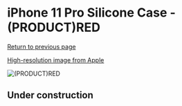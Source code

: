 # iPhone 11 Pro Silicone Case - (PRODUCT)RED

[Return to previous page](/iphone_11)

[High-resolution image from Apple](https://store.storeimages.cdn-apple.com/8756/as-images.apple.com/is/MWYH2?wid=4500&hei=4500&fmt=png)

<div style="width: 512px"><img src="/almost_uncompressed/MWYH2.webp" alt="(PRODUCT)RED"></div>

## Under construction
